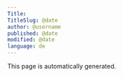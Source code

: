 ```yaml
---
Title: 
TitleSlug: @date 
author: @username
published: @date
modified: @date 
language: de 
---
```

This page is automatically generated.
